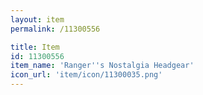 ```yaml
---
layout: item
permalink: /11300556

title: Item
id: 11300556
item_name: 'Ranger''s Nostalgia Headgear'
icon_url: 'item/icon/11300035.png'
---
```

